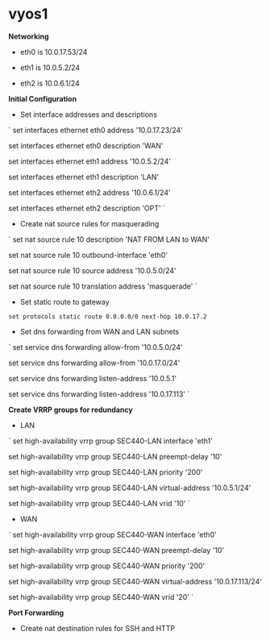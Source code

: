 # vyos1

**Networking**

- eth0 is 10.0.17.53/24

- eth1 is 10.0.5.2/24

- eth2 is 10.0.6.1/24

**Initial Configuration**

- Set interface addresses and descriptions

`
set interfaces ethernet eth0 address '10.0.17.23/24'

set interfaces ethernet eth0 description 'WAN'

set interfaces ethernet eth1 address '10.0.5.2/24'

set interfaces ethernet eth1 description 'LAN'

set interfaces ethernet eth2 address '10.0.6.1/24'

set interfaces ethernet eth2 description 'OPT'
`

- Create nat source rules for masquerading

`
set nat source rule 10 description 'NAT FROM LAN to WAN'

set nat source rule 10 outbound-interface 'eth0'

set nat source rule 10 source address '10.0.5.0/24'

set nat source rule 10 translation address 'masquerade'
`

- Set static route to gateway

`
set protocols static route 0.0.0.0/0 next-hop 10.0.17.2
`

- Set dns forwarding from WAN and LAN subnets

`
set service dns forwarding allow-from '10.0.5.0/24'

set service dns forwarding allow-from '10.0.17.0/24'

set service dns forwarding listen-address '10.0.5.1'

set service dns forwarding listen-address '10.0.17.113'
`

**Create VRRP groups for redundancy**

- LAN

`
set high-availability vrrp group SEC440-LAN interface 'eth1'

set high-availability vrrp group SEC440-LAN preempt-delay '10'

set high-availability vrrp group SEC440-LAN priority '200'

set high-availability vrrp group SEC440-LAN virtual-address '10.0.5.1/24'

set high-availability vrrp group SEC440-LAN vrid '10'
`

- WAN

`
set high-availability vrrp group SEC440-WAN interface 'eth0'

set high-availability vrrp group SEC440-WAN preempt-delay '10'

set high-availability vrrp group SEC440-WAN priority '200'

set high-availability vrrp group SEC440-WAN virtual-address '10.0.17.113/24'

set high-availability vrrp group SEC440-WAN vrid '20'
`

**Port Forwarding**

- Create nat destination rules for SSH and HTTP


